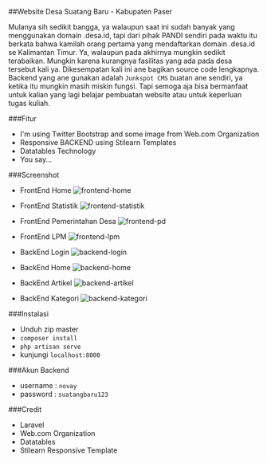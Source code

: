 ##Website Desa Suatang Baru - Kabupaten Paser

Mulanya sih sedikit bangga, ya walaupun saat ini sudah banyak yang menggunakan domain .desa.id, tapi dari pihak PANDI sendiri pada waktu itu berkata bahwa kamilah orang pertama yang mendaftarkan domain .desa.id se Kalimantan Timur. Ya, walaupun pada akhirnya mungkin sedikit terabaikan. Mungkin karena kurangnya fasilitas yang ada pada desa tersebut kali ya. Dikesempatan kali ini ane bagikan source code lengkapnya. Backend yang ane gunakan adalah `Junkspot CMS` buatan ane sendiri, ya ketika itu mungkin masih miskin fungsi. Tapi semoga aja bisa bermanfaat untuk kalian yang lagi belajar pembuatan website atau untuk keperluan tugas kuliah. 

###Fitur
 - I'm using Twitter Bootstrap and some image from Web.com Organization
 - Responsive BACKEND using Stilearn Templates
 - Datatables Technology
 - You say...

###Screenshot
 - FrontEnd Home
   ![frontend-home](https://raw.github.com/novay/novay-gallery/master/My%20Screenshot/suatang/suatang-front.JPG)
 - FrontEnd Statistik
   ![frontend-statistik](https://raw.github.com/novay/novay-gallery/master/My%20Screenshot/suatang/suatang-front-statistik.JPG)
 - FrontEnd Pemerintahan Desa
   ![frontend-pd](https://raw.github.com/novay/novay-gallery/master/My%20Screenshot/suatang/suatang-front-pd.JPG)
 - FrontEnd LPM
   ![frontend-lpm](https://raw.github.com/novay/novay-gallery/master/My%20Screenshot/suatang/suatang-front-lpm.JPG)

 - BackEnd Login
   ![backend-login](https://raw.github.com/novay/novay-gallery/master/My%20Screenshot/suatang/suatang-login.JPG)
 - BackEnd Home
   ![backend-home](https://raw.github.com/novay/novay-gallery/master/My%20Screenshot/suatang/suatang-admin-home.JPG)
 - BackEnd Artikel
   ![backend-artikel](https://raw.github.com/novay/novay-gallery/master/My%20Screenshot/suatang/suatang-admin-artikel.jpg)
 - BackEnd Kategori
   ![backend-kategori](https://raw.github.com/novay/novay-gallery/master/My%20Screenshot/suatang/suatang-admin-kategori.JPG)

###Instalasi
 - Unduh zip master
 - `composer install`
 - `php artisan serve`
 - kunjungi `localhost:8000`

###Akun Backend
 - username : `novay`
 - password : `suatangbaru123`

###Credit
 - Laravel
 - Web.com Organization
 - Datatables
 - Stilearn Responsive Template
